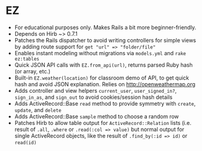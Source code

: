 # EZ

* For educational purposes only.  Makes Rails a bit more beginner-friendly.
* Depends on Hirb ~> 0.7.1
* Patches the Rails dispatcher to avoid writing controllers for simple views by adding route support for `get "url" => "folder/file"`
* Enables instant modeling without migrations via `models.yml` and `rake ez:tables`
* Quick JSON API calls with `EZ.from_api(url)`, returns parsed Ruby hash (or array, etc.)
* Built-in `EZ.weather(location)` for classroom demo of API, to get quick hash and avoid JSON explanation.  Relies on http://openweathermap.org
* Adds controller and view helpers `current_user`, `user_signed_in?`, `sign_in_as`, and `sign_out` to avoid cookies/session hash details
* Adds ActiveRecord::Base `read` method to provide symmetry with `create`, `update`, and `delete`
* Adds ActiveRecord::Base `sample` method to choose a random row
* Patches Hirb to allow table output for `ActiveRecord::Relation` lists (i.e. result of `.all`, `.where` or `.read(:col => value)` but normal output for single ActiveRecord objects, like the result of `.find_by(:id => id)` or `read(id)`




